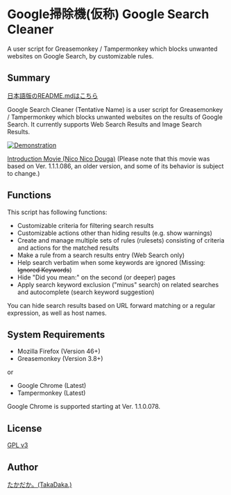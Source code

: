 Google掃除機(仮称) Google Search Cleaner
========================================

A user script for Greasemonkey / Tampermonkey which blocks unwanted websites on Google Search, by customizable rules.

## Summary

[日本語版のREADME.mdはこちら](README.md)

Google Search Cleaner (Tentative Name) is a user script for Greasemonkey / Tampermonkey which blocks unwanted websites on the results of Google Search. It currently supports Web Search Results and Image Search Results.

[![Demonstration](https://github.com/djtkdk-086969/google-search-cleaner/wiki/img/demo.thumb.png)](https://github.com/djtkdk-086969/google-search-cleaner/wiki/img/demo.png)

[Introduction Movie (Nico Nico Douga)](http://ext.nicovideo.jp/thumb_watch/sm29461061?thumb_mode=html) (Please note that this movie was based on Ver. 1.1.1.086, an older version, and some of its behavior is subject to change.)

## Functions
This script has following functions:
* Customizable criteria for filtering search results
* Customizable actions other than hiding results (e.g. show warnings)
* Create and manage multiple sets of rules (rulesets) consisting of criteria and actions for the matched results
* Make a rule from a search results entry (Web Search only)
* Help search verbatim when some keywords are ignored (Missing: ~~Ignored Keywords~~)
* Hide "Did you mean:" on the second (or deeper) pages
* Apply search keyword exclusion ("minus" search) on related searches and autocomplete (search keyword suggestion)

You can hide search results based on URL forward matching or a regular expression, as well as host names.

## System Requirements
* Mozilla Firefox (Version 46+)
* Greasemonkey (Version 3.8+)

or

* Google Chrome (Latest)
* Tampermonkey (Latest)

Google Chrome is supported starting at Ver. 1.1.0.078.

## License
[GPL v3](http://www.gnu.org/copyleft/gpl.html)

## Author
[たかだか。(TakaDaka.)](https://twitter.com/djtkdk_086969)
